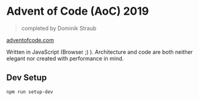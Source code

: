 # Advent of Code (AoC) 2019
> completed by Dominik Straub

[adventofcode.com](https://adventofcode.com/2019)

Written in JavaScript (Browser ;) ). Architecture and code are both neither elegant nor created with performance in mind.

## Dev Setup
`npm run setup-dev`
